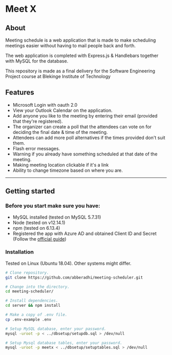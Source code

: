 # Meet X
## About
Meeting schedule is a web application that is made to make scheduling meetings easier without having to mail people back and forth.

The web application is completed with Express.js & Handlebars together with MySQL for the database. 

This repository is made as a final delivery for the Software Engineering Project course at Blekinge Institute of Technology

## Features
* Microsoft Login with oauth 2.0
* View your Outlook Calendar on the application.
* Add anyone you like to the meeting by entering their email (provided that they're registered).
* The organizer can create a poll that the attendees can vote on for deciding the final date & time of the meeting.
* Attendees can add more poll alternatives if the times provided don't suit them.
* Flash error messages.
* Warning if you already have something scheduled at that date of the meeting.
* Making meeting location clickable if it's a link
* Ability to change timezone based on where you are.

____________

## Getting started

### Before you start make sure you have:
* MySQL installed (tested on MySQL 5.7.31)
* Node (tested on v12.14.1) 
* npm (tested on 6.13.4)
* Registered the app with Azure AD and obtained Client ID and Secret  (Follow the [official guide](https://docs.microsoft.com/en-us/graph/auth-v2-user))


### Installation
Tested on Linux (Ubuntu 18.04). Other systems might differ.

```bash
# Clone repository.
git clone https://github.com/abberadhi/meeting-scheduler.git

# Change into the directory.
cd meeting-scheduler/

# Install dependencies.
cd server && npm install

# Make a copy of .env file.
cp .env-example .env

# Setup MySQL database, enter your password.
mysql -uroot -p < ../dbsetup/setupdb.sql > /dev/null

# Setup Mysql database tables, enter your password.
mysql -uroot -p meetx < ../dbsetup/setuptables.sql > /dev/null
```

